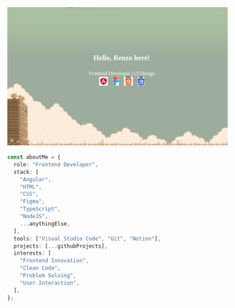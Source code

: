 <style> @import url('https://fonts.googleapis.com/css2?family=Press+Start+2P&display=swap'); body { font-family: 'Press Start 2P', cursive; } </style>

<div style="position: relative; text-align: center; color: white;">

<img src="assets/fondo.jpg"/>

<div style="position: absolute; top: 50%; left: 40%; transform: translate(-10%, -80%);">
    <h3>Hello, Renzo here!</h3>
    <small>Frontend Developer | UI Design</small>
    <div style="display: flex; gap: 12px; justify-content: center">
    <img src="assets/angular.png" height="20"/>
    <img src="assets/figma.png" height="20"/>
    <img src="assets/html.png" height="20"/>
    <img src="assets/css.png" height="20"/>
    </div>
</div>
</div>

```typescript
const aboutMe = {
  role: "Frontend Developer",
  stack: [
    "Angular",
    "HTML",
    "CSS",
    "Figma",
    "TypeScript",
    "NodeJS",
    ...anythingElse,
  ],
  tools: ["Visual Studio Code", "Git", "Notion"],
  projects: [...githubProjects],
  interests: [
    "Frontend Innovation",
    "Clean Code",
    "Problem Solving",
    "User Interaction",
  ],
};
```
